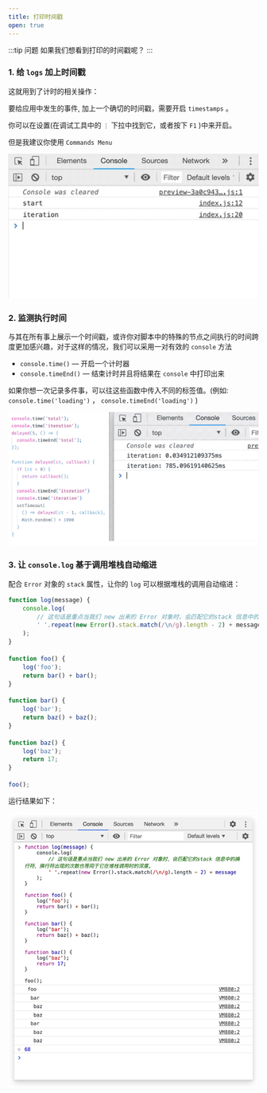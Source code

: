 ```yaml
---
title: 打印时间戳
open: true
---
```


:::tip 问题
如果我们想看到打印的时间戳呢？
:::

### 1. 给 `logs` 加上时间戳

这就用到了计时的相关操作：

要给应用中发生的事件, 加上一个确切的时间戳，需要开启 `timestamps` 。

你可以在设置(在调试工具中的 `⋮` 下拉中找到它，或者按下 `F1` )中来开启。

但是我建议你使用 `Commands Menu` 

![](./_static/console_timestamp.gif)

### 2. 监测执行时间

与其在所有事上展示一个时间戳，或许你对脚本中的特殊的节点之间执行的时间跨度更加感兴趣，对于这样的情况，我们可以采用一对有效的 `console` 方法

* `console.time()` — 开启一个计时器
* `console.timeEnd()` — 结束计时并且将结果在 `console` 中打印出来

如果你想一次记录多件事，可以往这些函数中传入不同的标签值。(例如: `console.time('loading')` ， `console.timeEnd('loading')` )

![](./_static/console_time_end.gif)


### 3. 让 `console.log` 基于调用堆栈自动缩进

配合 `Error` 对象的 `stack` 属性，让你的 `log` 可以根据堆栈的调用自动缩进：

``` javascript
function log(message) {
    console.log(
        // 这句话是重点当我们 new 出来的 Error 对象时，会匹配它的stack 信息中的换行符，换行符出现的次数也等同于它在堆栈调用时的深度。
        ' '.repeat(new Error().stack.match(/\n/g).length - 2) + message
    );
}

function foo() {
    log('foo');
    return bar() + bar();
}

function bar() {
    log('bar');
    return baz() + baz();
}

function baz() {
    log('baz');
    return 17;
}

foo();
```

运行结果如下：

![](./_static/console_stack.png)